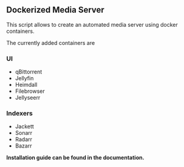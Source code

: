 ## Dockerized Media Server

This script allows to create an automated media server using docker containers.

The currently added containers are 
### UI
- qBittorrent
- Jellyfin
- Heimdall
- Filebrowser
- Jellyseerr
### Indexers
- Jackett
- Sonarr
- Radarr
- Bazarr

<b>Installation guide can be found in the documentation.<b>